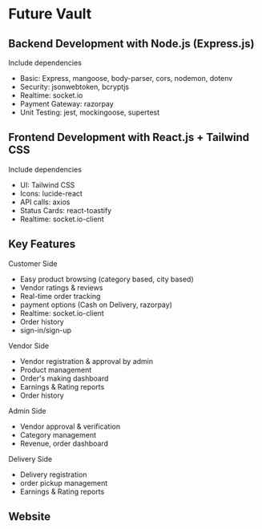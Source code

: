 <h1>Future Vault</h1>
<div>
   <h2>Backend Development with Node.js (Express.js)</h2>
   <p>Include dependencies</p>
    <ul>
      <li>Basic: Express, mangoose, body-parser, cors, nodemon, dotenv </li>
      <li>Security: jsonwebtoken, bcryptjs</li>
       <li>Realtime: socket.io</li>
       <li>Payment Gateway: razorpay</li>
      <li>Unit Testing: jest, mockingoose, supertest</li>
    </ul>
  
  <h2>Frontend Development with React.js + Tailwind CSS</h2>
   <p>Include dependencies</p>
    <ul>
      <li>UI: Tailwind CSS</li>
      <li>Icons: lucide-react</li>
      <li>API calls: axios</li>
      <li>Status Cards: react-toastify</li>
      <li>Realtime: socket.io-client</li>
    </ul>
  <h2>Key Features</h2>
   <p>Customer Side</p>
    <ul>
      <li>Easy product browsing (category based, city based)</li>
      <li>Vendor ratings & reviews</li>
      <li>Real-time order tracking</li>
      <li>payment options (Cash on Delivery, razorpay)</li>
      <li>Realtime: socket.io-client</li>
      <li>Order history</li>
      <li>sign-in/sign-up</li>
    </ul>
       <p>Vendor Side</p>
    <ul>
      <li>Vendor registration & approval by admin</li>
      <li>Product management</li>
      <li>Order's making dashboard</li>
      <li>Earnings & Rating reports</li>
      <li>Order history</li>
    </ul>
           <p>Admin Side</p>
    <ul>
      <li>Vendor approval & verification</li>
      <li>Category management</li>
      <li>Revenue, order dashboard</li>
    </ul>
            <p>Delivery Side</p>
    <ul>
      <li>Delivery registration</li>
      <li>order pickup management</li>
      <li>Earnings & Rating reports</li>
    </ul>
</div>

<div>
   <h2>Website</h2>
</div>
<br></br>


